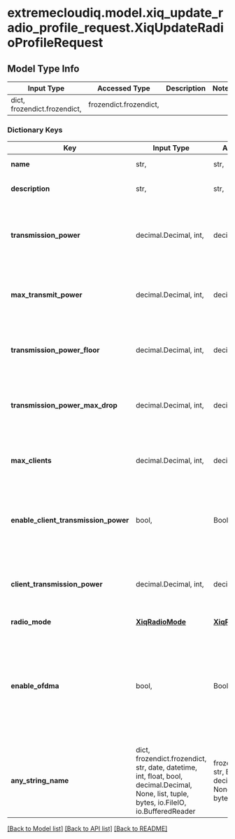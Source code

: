 # extremecloudiq.model.xiq_update_radio_profile_request.XiqUpdateRadioProfileRequest

## Model Type Info
Input Type | Accessed Type | Description | Notes
------------ | ------------- | ------------- | -------------
dict, frozendict.frozendict,  | frozendict.frozendict,  |  | 

### Dictionary Keys
Key | Input Type | Accessed Type | Description | Notes
------------ | ------------- | ------------- | ------------- | -------------
**name** | str,  | str,  | The radio profile name | [optional] 
**description** | str,  | str,  | The radio profile description. | [optional] 
**transmission_power** | decimal.Decimal, int,  | decimal.Decimal,  | The transmission power floor in the range of 1-20 dBm or null for Auto. | [optional] value must be a 32 bit integer
**max_transmit_power** | decimal.Decimal, int,  | decimal.Decimal,  | The maximum transmit power in the range of 10-20 dBm. | [optional] value must be a 32 bit integer
**transmission_power_floor** | decimal.Decimal, int,  | decimal.Decimal,  | The transmission power floor in the range of 2-20 dBm. | [optional] value must be a 32 bit integer
**transmission_power_max_drop** | decimal.Decimal, int,  | decimal.Decimal,  | The transmission power max drop in the range of 0-18 dB. | [optional] value must be a 32 bit integer
**max_clients** | decimal.Decimal, int,  | decimal.Decimal,  | The maximum number of clients in the range of 1-255. | [optional] value must be a 32 bit integer
**enable_client_transmission_power** | bool,  | BoolClass,  | Whether or not client transmission power control (802.11h) is enabled. | [optional] 
**client_transmission_power** | decimal.Decimal, int,  | decimal.Decimal,  | The client transmission power (in the range of 1-20 dBm) if it is enabled. | [optional] value must be a 32 bit integer
**radio_mode** | [**XiqRadioMode**](XiqRadioMode.md) | [**XiqRadioMode**](XiqRadioMode.md) |  | [optional] 
**enable_ofdma** | bool,  | BoolClass,  | Whether to enable Orthogonal Frequency Division Multiple Access (802.11ax) for multiple-user access by subdividing a channel. | [optional] 
**any_string_name** | dict, frozendict.frozendict, str, date, datetime, int, float, bool, decimal.Decimal, None, list, tuple, bytes, io.FileIO, io.BufferedReader | frozendict.frozendict, str, BoolClass, decimal.Decimal, NoneClass, tuple, bytes, FileIO | any string name can be used but the value must be the correct type | [optional]

[[Back to Model list]](../../README.md#documentation-for-models) [[Back to API list]](../../README.md#documentation-for-api-endpoints) [[Back to README]](../../README.md)

